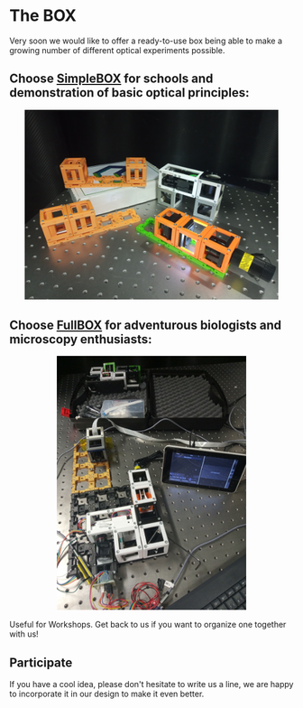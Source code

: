 # The BOX
Very soon we would like to offer a ready-to-use box being able to make a growing number of different optical experiments possible.

## Choose [SimpleBOX](./SimpleBOX) for schools and demonstration of basic optical principles:
<p align="center">
<img src="./IMAGES/SimpleBOX.jpg"
width="450">
</p>

## Choose [FullBOX](./FullBOX) for adventurous biologists and microscopy enthusiasts:
<p align="center">
<img src="./IMAGES/FullBOX.jpg"
height="450">
</p>

Useful for Workshops. Get back to us if you want to organize one together with us!

## Participate
If you have a cool idea, please don't hesitate to write us a line, we are happy to incorporate it in our design to make it even better.
